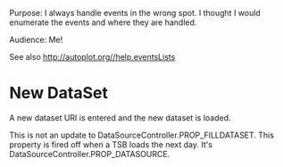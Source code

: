 Purpose: I always handle events in the wrong spot. I thought I would
enumerate the events and where they are handled.

Audience: Me\!

See also <http://autoplot.org//help.eventsLists>

# New DataSet

A new dataset URI is entered and the new dataset is loaded.

This is not an update to DataSourceController.PROP\_FILLDATASET. This
property is fired off when a TSB loads the next day. It's
DataSourceController.PROP\_DATASOURCE.

